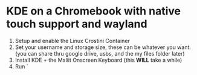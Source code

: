 # KDE on a Chromebook with native touch support and wayland
1. Setup and enable the Linux Crostini Container
2. Set your username and storage size, these can be whatever you want. (you can share thru google drive, usbs, and the my files folder later)
3. Install KDE + the Maliit Onscreen Keyboard (this **WILL** take a while)
4. Run ` 
<!--stackedit_data:
eyJoaXN0b3J5IjpbMTgzMzIxNjQ1NCwtNzgzOTQ5NjcxLC0xND
cxMzQ3NzMxXX0=
-->